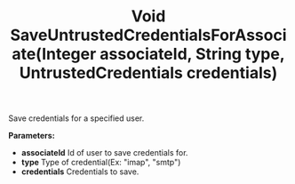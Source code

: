 ﻿---
uid: crmscript_ref_NSUserAgent_SaveUntrustedCredentialsForAssociate
title: Void SaveUntrustedCredentialsForAssociate(Integer associateId, String type, UntrustedCredentials credentials)
intellisense: NSUserAgent.SaveUntrustedCredentialsForAssociate
keywords: NSUserAgent, SaveUntrustedCredentialsForAssociate
so.topic: reference
---

Save credentials for a specified user.

**Parameters:**
 - **associateId** Id of user to save credentials for.
 - **type** Type of credential(Ex: "imap", "smtp")
 - **credentials** Credentials to save.
